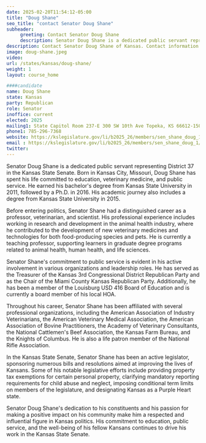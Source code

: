 ```yaml
---
date: 2025-02-20T11:54:12-05:00
title: "Doug Shane"
seo_title: "contact Senator Doug Shane"
subheader:
     greeting: Contact Senator Doug Shane
     description: Senator Doug Shane is a dedicated public servant representing District 37 in the Kansas State Senate. He assumed office on January 13, 2025. His current term ends on January 8, 2029. 
description: Contact Senator Doug Shane of Kansas. Contact information for Doug Shane includes email address, phone number, and mailing address.
image: doug-shane.jpeg
video:
url: /states/kansas/doug-shane/
weight: 1
layout: course_home

####candidate
name: Doug Shane
state: Kansas
party: Republican
role: Senator
inoffice: current
elected: 2025
mailing1: State Capitol Room 237-E 300 SW 10th Ave Topeka, KS 66612-1504
phone1: 785-296-7368
website: https://kslegislature.gov/li/b2025_26/members/sen_shane_doug_1//
email : https://kslegislature.gov/li/b2025_26/members/sen_shane_doug_1//
twitter: 
---
```

Senator Doug Shane is a dedicated public servant representing District 37 in the Kansas State Senate. Born in Kansas City, Missouri, Doug Shane has spent his life committed to education, veterinary medicine, and public service. He earned his bachelor's degree from Kansas State University in 2011, followed by a Ph.D. in 2016. His academic journey also includes a degree from Kansas State University in 2015.

Before entering politics, Senator Shane had a distinguished career as a professor, veterinarian, and scientist. His professional experience includes working in research and development in the animal health industry, where he contributed to the development of new veterinary medicines and technologies for both food-producing species and pets. He is currently a teaching professor, supporting learners in graduate degree programs related to animal health, human health, and life sciences.

Senator Shane's commitment to public service is evident in his active involvement in various organizations and leadership roles. He has served as the Treasurer of the Kansas 3rd Congressional District Republican Party and as the Chair of the Miami County Kansas Republican Party. Additionally, he has been a member of the Louisburg USD 416 Board of Education and is currently a board member of his local HOA.

Throughout his career, Senator Shane has been affiliated with several professional organizations, including the American Association of Industry Veterinarians, the American Veterinary Medical Association, the American Association of Bovine Practitioners, the Academy of Veterinary Consultants, the National Cattlemen's Beef Association, the Kansas Farm Bureau, and the Knights of Columbus. He is also a life patron member of the National Rifle Association.

In the Kansas State Senate, Senator Shane has been an active legislator, sponsoring numerous bills and resolutions aimed at improving the lives of Kansans. Some of his notable legislative efforts include providing property tax exemptions for certain personal property, clarifying mandatory reporting requirements for child abuse and neglect, imposing conditional term limits on members of the legislature, and designating Kansas as a Purple Heart state.

Senator Doug Shane's dedication to his constituents and his passion for making a positive impact on his community make him a respected and influential figure in Kansas politics. His commitment to education, public service, and the well-being of his fellow Kansans continues to drive his work in the Kansas State Senate.
